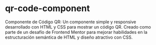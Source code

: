 # qr-code-component
Componente de Código QR: Un componente simple y responsive desarrollado con HTML y CSS para mostrar un código QR. Creado como parte de un desafío de Frontend Mentor para mejorar habilidades en la estructuración semántica de HTML y diseño atractivo con CSS.
